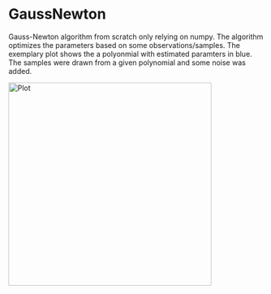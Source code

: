 # GaussNewton

Gauss-Newton algorithm from scratch only relying on numpy. The algorithm optimizes the parameters based on some observations/samples. The exemplary plot shows the a polyonmial with estimated paramters in blue. The samples were drawn from a given polynomial and some noise was added.

<img src="https://github.com/pbrandl/gauss_newton/blob/main/GN_opt.png" width="400" height="400" alt="Plot">

